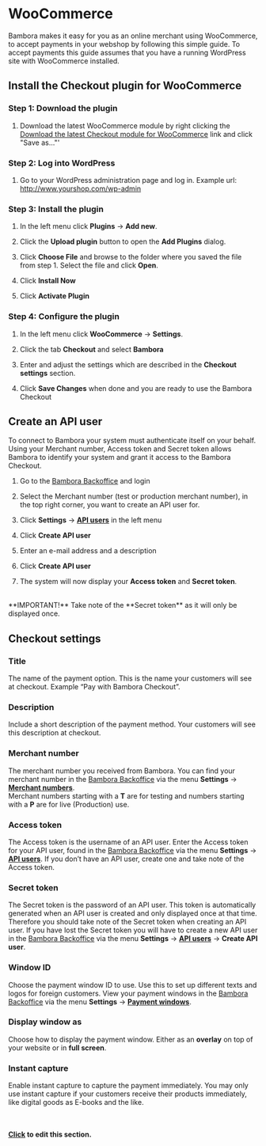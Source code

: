 
<script type="text/javascript">
$(document).ready(function () {
		
	bamboraGitHub.getLatestReleaseInfo("https://api.github.com/repos/bambora/checkout-woocommerce/releases/latest").then(function(release){
	
		$("#link").attr("href", release.downloadLink);
		$(".info").text(release.info);
	
	});
});

</script>

# WooCommerce

Bambora makes it easy for you as an online merchant using WooCommerce, to accept payments in your webshop by following this simple guide. To accept payments this guide assumes that you have a running WordPress site with WooCommerce installed.


## Install the Checkout plugin for WooCommerce

### Step 1: Download the plugin
1. Download the latest WooCommerce module by right clicking the <a href="https://github.com/ePay/woocommerce/releases/latest" id="link">Download the latest Checkout module for WooCommerce</a> link and click "Save as..."'


### Step 2: Log into WordPress
1. Go to your WordPress administration page and log in. Example url: http://www.yourshop.com/wp-admin

### Step 3: Install the plugin
1. In the left menu click **Plugins** -> **Add new**.

2. Click the **Upload plugin** button to open the **Add Plugins** dialog.

3. Click **Choose File** and browse to the folder where you saved the file from step 1. Select the file and click **Open**.

4. Click **Install Now**

5. Click **Activate Plugin** 


### Step 4: Configure the plugin
1. In the left menu click **WooCommerce** -> **Settings**.

2. Click the tab **Checkout** and select **Bambora**

3. Enter and adjust the settings which are described in the **Checkout settings** section.

4. Click **Save Changes** when done and you are ready to use the Bambora Checkout


## Create an API user
To connect to Bambora your system must authenticate itself on your behalf. Using your Merchant number, Access token and Secret token allows Bambora to identify your system and grant it access to the Bambora Checkout.

1. Go to the <a href="https://merchant.bambora.com" target="_blank">Bambora Backoffice</a> and login

2. Select the Merchant number (test or production merchant number), in the top right corner, you want to create an API user for.

3. Click **Settings** -> **<a href="https://merchant.bambora.com/apiusers" target="_blank">API users</a>** in the left menu

4. Click **Create API user**

5. Enter an e-mail address and a description

6. Click **Create API user**

7. The system will now display your **Access token** and **Secret token**.
<br/>
**IMPORTANT!** Take note of the **Secret token** as it will only be displayed once.



## Checkout settings
### Title
The name of the payment option. This is the name your customers will see at checkout. Example “Pay with Bambora Checkout”.

### Description
Include a short description of the payment method. Your customers will see this description at checkout.

### Merchant number
The merchant number you received from Bambora. You can find your merchant number in the <a href="https://merchant.bambora.com" target="_blank">Bambora Backoffice</a> via the menu **Settings** -> **<a href="https://merchant.bambora.com/merchantnumbers" target="_blank">Merchant numbers</a>**.
<br/>
Merchant numbers starting with a **T** are for testing and numbers starting with a **P** are for live (Production) use.

### Access token
The Access token is the username of an API user. Enter the Access token for your API user, found in the <a href="https://merchant.bambora.com" target="_blank">Bambora Backoffice</a> via the menu **Settings** -> **<a href="https://merchant.bambora.com/apiusers" target="_blank">API users</a>**. If you don’t have an API user, create one and take note of the Access token.

### Secret token
The Secret token is the password of an API user. This token is automatically generated when an API user is created and only displayed once at that time. Therefore you should take note of the Secret token when creating an API user. If you have lost the Secret token you will have to create a new API user in the <a href="https://merchant.bambora.com" target="_blank">Bambora Backoffice</a> via the menu **Settings** -> **<a href="https://merchant.bambora.com/apiusers" target="_blank">API users</a>** -> **Create API user**.

### Window ID
Choose the payment window ID to use. Use this to set up different texts and logos for foreign customers. View your payment windows in the <a href="https://merchant.bambora.com" target="_blank">Bambora Backoffice</a> via the menu **Settings** -> **<a href="https://merchant.bambora.com/paymentwindows" target="_blank">Payment windows</a>**. 

### Display window as
Choose how to display the payment window. Either as an **overlay** on top of your website or in **full screen**.

### Instant capture
Enable instant capture to capture the payment immediately. You may only use instant capture if your customers receive their products immediately, like digital goods as E-books and the like.



<br/><br/>
**[Click](https://github.com/bambora/dev.bambora.com/blob/master/source/includes/online/carts/_woocommerce.md) to edit this section.**


